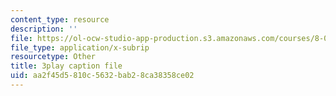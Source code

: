 ```yaml
---
content_type: resource
description: ''
file: https://ol-ocw-studio-app-production.s3.amazonaws.com/courses/8-01sc-classical-mechanics-fall-2016/aa2f45d5810c5632bab28ca38358ce02_FNOfxJxceIM.vtt
file_type: application/x-subrip
resourcetype: Other
title: 3play caption file
uid: aa2f45d5-810c-5632-bab2-8ca38358ce02
---
```


